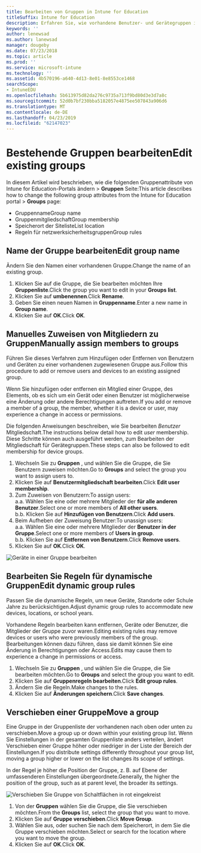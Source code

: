 ```yaml
---
title: Bearbeiten von Gruppen in Intune for Education
titleSuffix: Intune for Education
description: Erfahren Sie, wie vorhandene Benutzer- und Gerätegruppen in Intune for Education zu bearbeiten.
keywords: ''
author: lenewsad
ms.author: lanewsad
manager: dougeby
ms.date: 07/23/2018
ms.topic: article
ms.prod: ''
ms.service: microsoft-intune
ms.technology: ''
ms.assetid: 4b570196-a640-4d13-8e01-8e8553ce1468
searchScope:
- IntuneEDU
ms.openlocfilehash: 5b613975d82da276c9735a713f9bd80d3e3d7a8c
ms.sourcegitcommit: 52d0b7bf230bba5182057e4875ee507843a906d6
ms.translationtype: MT
ms.contentlocale: de-DE
ms.lasthandoff: 04/23/2019
ms.locfileid: "62147023"
---
```

# <a name="edit-existing-groups"></a><span data-ttu-id="cc03e-103">Bestehende Gruppen bearbeiten</span><span class="sxs-lookup"><span data-stu-id="cc03e-103">Edit existing groups</span></span>

<span data-ttu-id="cc03e-104">In diesem Artikel wird beschrieben, wie die folgenden Gruppenattribute von Intune for Education-Portals ändern > **Gruppen** Seite:</span><span class="sxs-lookup"><span data-stu-id="cc03e-104">This article describes how to change the following group attributes from the Intune for Education portal > **Groups** page:</span></span>

* <span data-ttu-id="cc03e-105">Gruppenname</span><span class="sxs-lookup"><span data-stu-id="cc03e-105">Group name</span></span>
* <span data-ttu-id="cc03e-106">Gruppenmitgliedschaft</span><span class="sxs-lookup"><span data-stu-id="cc03e-106">Group membership</span></span>
* <span data-ttu-id="cc03e-107">Speicherort der Siteliste</span><span class="sxs-lookup"><span data-stu-id="cc03e-107">List location</span></span>
* <span data-ttu-id="cc03e-108">Regeln für netzwerksicherheitsgruppen</span><span class="sxs-lookup"><span data-stu-id="cc03e-108">Group rules</span></span> 

## <a name="edit-group-name"></a><span data-ttu-id="cc03e-109">Name der Gruppe bearbeiten</span><span class="sxs-lookup"><span data-stu-id="cc03e-109">Edit group name</span></span>   
<span data-ttu-id="cc03e-110">Ändern Sie den Namen einer vorhandenen Gruppe.</span><span class="sxs-lookup"><span data-stu-id="cc03e-110">Change the name of an existing group.</span></span>
1. <span data-ttu-id="cc03e-111">Klicken Sie auf die Gruppe, die Sie bearbeiten möchten Ihre **Gruppenliste**.</span><span class="sxs-lookup"><span data-stu-id="cc03e-111">Click the group you want to edit in your **Groups list**.</span></span>
2. <span data-ttu-id="cc03e-112">Klicken Sie auf **umbenennen**.</span><span class="sxs-lookup"><span data-stu-id="cc03e-112">Click **Rename**.</span></span>
3. <span data-ttu-id="cc03e-113">Geben Sie einen neuen Namen in **Gruppenname**.</span><span class="sxs-lookup"><span data-stu-id="cc03e-113">Enter a new name in **Group name**.</span></span>
4. <span data-ttu-id="cc03e-114">Klicken Sie auf **OK**.</span><span class="sxs-lookup"><span data-stu-id="cc03e-114">Click **OK**.</span></span>

## <a name="manually-assign-members-to-groups"></a><span data-ttu-id="cc03e-115">Manuelles Zuweisen von Mitgliedern zu Gruppen</span><span class="sxs-lookup"><span data-stu-id="cc03e-115">Manually assign members to groups</span></span> 
<span data-ttu-id="cc03e-116">Führen Sie dieses Verfahren zum Hinzufügen oder Entfernen von Benutzern und Geräten zu einer vorhandenen zugewiesenen Gruppe aus.</span><span class="sxs-lookup"><span data-stu-id="cc03e-116">Follow this procedure to add or remove users and devices to an existing assigned group.</span></span>

<span data-ttu-id="cc03e-117">Wenn Sie hinzufügen oder entfernen ein Mitglied einer Gruppe, des Elements, ob es sich um ein Gerät oder einen Benutzer ist möglicherweise eine Änderung oder andere Berechtigungen auftreten.</span><span class="sxs-lookup"><span data-stu-id="cc03e-117">If you add or remove a member of a group, the member, whether it is a device or user, may experience a change in access or permissions.</span></span>

<span data-ttu-id="cc03e-118">Die folgenden Anweisungen beschreiben, wie Sie bearbeiten *Benutzer* Mitgliedschaft.</span><span class="sxs-lookup"><span data-stu-id="cc03e-118">The instructions below detail how to edit *user* membership.</span></span> <span data-ttu-id="cc03e-119">Diese Schritte können auch ausgeführt werden, zum Bearbeiten der Mitgliedschaft für Gerätegruppen.</span><span class="sxs-lookup"><span data-stu-id="cc03e-119">These steps can also be followed to edit membership for device groups.</span></span>

1. <span data-ttu-id="cc03e-120">Wechseln Sie zu **Gruppen** , und wählen Sie die Gruppe, die Sie Benutzern zuweisen möchten.</span><span class="sxs-lookup"><span data-stu-id="cc03e-120">Go to **Groups** and select the group you want to assign users to.</span></span> 
2. <span data-ttu-id="cc03e-121">Klicken Sie auf **Benutzermitgliedschaft bearbeiten**.</span><span class="sxs-lookup"><span data-stu-id="cc03e-121">Click **Edit user membership**.</span></span>
3. <span data-ttu-id="cc03e-122">Zum Zuweisen von Benutzern:</span><span class="sxs-lookup"><span data-stu-id="cc03e-122">To assign users:</span></span>  
    <span data-ttu-id="cc03e-123">a.</span><span class="sxs-lookup"><span data-stu-id="cc03e-123">a.</span></span> <span data-ttu-id="cc03e-124">Wählen Sie eine oder mehrere Mitglieder der **für alle anderen Benutzer**.</span><span class="sxs-lookup"><span data-stu-id="cc03e-124">Select one or more members of **All other users**.</span></span>  
    <span data-ttu-id="cc03e-125">b.</span><span class="sxs-lookup"><span data-stu-id="cc03e-125">b.</span></span> <span data-ttu-id="cc03e-126">Klicken Sie auf **Hinzufügen von Benutzern**.</span><span class="sxs-lookup"><span data-stu-id="cc03e-126">Click **Add users**.</span></span>  
4. <span data-ttu-id="cc03e-127">Beim Aufheben der Zuweisung Benutzer:</span><span class="sxs-lookup"><span data-stu-id="cc03e-127">To unassign users:</span></span>    
    <span data-ttu-id="cc03e-128">a.</span><span class="sxs-lookup"><span data-stu-id="cc03e-128">a.</span></span> <span data-ttu-id="cc03e-129">Wählen Sie eine oder mehrere Mitglieder der **Benutzer in der Gruppe**.</span><span class="sxs-lookup"><span data-stu-id="cc03e-129">Select one or more members of **Users in group**.</span></span>  
    <span data-ttu-id="cc03e-130">b.</span><span class="sxs-lookup"><span data-stu-id="cc03e-130">b.</span></span> <span data-ttu-id="cc03e-131">Klicken Sie auf **Entfernen von Benutzern**.</span><span class="sxs-lookup"><span data-stu-id="cc03e-131">Click **Remove users**.</span></span>
5. <span data-ttu-id="cc03e-132">Klicken Sie auf **OK**.</span><span class="sxs-lookup"><span data-stu-id="cc03e-132">Click **OK**.</span></span>

![Geräte in einer Gruppe bearbeiten](./media/groups-008-edit-group-membership.png)


## <a name="edit-dynamic-group-rules"></a><span data-ttu-id="cc03e-134">Bearbeiten Sie Regeln für dynamische Gruppen</span><span class="sxs-lookup"><span data-stu-id="cc03e-134">Edit dynamic group rules</span></span>  
<span data-ttu-id="cc03e-135">Passen Sie die dynamische Regeln, um neue Geräte, Standorte oder Schule Jahre zu berücksichtigen.</span><span class="sxs-lookup"><span data-stu-id="cc03e-135">Adjust dynamic group rules to accommodate new devices, locations, or school years.</span></span>

<span data-ttu-id="cc03e-136">Vorhandene Regeln bearbeiten kann entfernen, Geräte oder Benutzer, die Mitglieder der Gruppe zuvor waren.</span><span class="sxs-lookup"><span data-stu-id="cc03e-136">Editing existing rules may remove devices or users who were previously members of the group.</span></span> <span data-ttu-id="cc03e-137">Bearbeitungen können dazu führen, dass sie damit können Sie eine Änderung in Berechtigungen oder Access.</span><span class="sxs-lookup"><span data-stu-id="cc03e-137">Edits may cause them to experience a change in permissions or access.</span></span> 

1. <span data-ttu-id="cc03e-138">Wechseln Sie zu **Gruppen** , und wählen Sie die Gruppe, die Sie bearbeiten möchten.</span><span class="sxs-lookup"><span data-stu-id="cc03e-138">Go to **Groups** and select the group you want to edit.</span></span>
2. <span data-ttu-id="cc03e-139">Klicken Sie auf **Gruppenregeln bearbeiten**.</span><span class="sxs-lookup"><span data-stu-id="cc03e-139">Click **Edit group rules**.</span></span>
3. <span data-ttu-id="cc03e-140">Ändern Sie die Regeln.</span><span class="sxs-lookup"><span data-stu-id="cc03e-140">Make changes to the rules.</span></span> 
4. <span data-ttu-id="cc03e-141">Klicken Sie auf **Änderungen speichern**.</span><span class="sxs-lookup"><span data-stu-id="cc03e-141">Click **Save changes**.</span></span>  

## <a name="move-a-group"></a><span data-ttu-id="cc03e-142">Verschieben einer Gruppe</span><span class="sxs-lookup"><span data-stu-id="cc03e-142">Move a group</span></span>  

<span data-ttu-id="cc03e-143">Eine Gruppe in der Gruppenliste der vorhandenen nach oben oder unten zu verschieben.</span><span class="sxs-lookup"><span data-stu-id="cc03e-143">Move a group up or down within your existing group list.</span></span> <span data-ttu-id="cc03e-144">Wenn Sie Einstellungen in der gesamten Gruppenliste anders verteilen, ändert Verschieben einer Gruppe höher oder niedriger in der Liste der Bereich der Einstellungen.</span><span class="sxs-lookup"><span data-stu-id="cc03e-144">If you distribute settings differently throughout your group list, moving a group higher or lower on the list changes its scope of settings.</span></span>

<span data-ttu-id="cc03e-145">In der Regel je höher die Position der Gruppe, z. B. auf Ebene der umfassenderen Einstellungen übergeordnete.</span><span class="sxs-lookup"><span data-stu-id="cc03e-145">Generally, the higher the position of the group, such as at parent level, the broader its settings.</span></span>

  ![Verschieben Sie Gruppe von Schaltflächen in rot eingekreist](./media/groups-010-move-groups.png)

1. <span data-ttu-id="cc03e-147">Von der **Gruppen** wählen Sie die Gruppe, die Sie verschieben möchten.</span><span class="sxs-lookup"><span data-stu-id="cc03e-147">From the **Groups** list, select the group that you want to move.</span></span>
3. <span data-ttu-id="cc03e-148">Klicken Sie auf **Gruppe verschieben**.</span><span class="sxs-lookup"><span data-stu-id="cc03e-148">Click **Move Group**.</span></span>
4. <span data-ttu-id="cc03e-149">Wählen Sie aus, oder suchen Sie nach dem Speicherort, in dem Sie die Gruppe verschieben möchten.</span><span class="sxs-lookup"><span data-stu-id="cc03e-149">Select or search for the location where you want to move the group.</span></span> 
5.  <span data-ttu-id="cc03e-150">Klicken Sie auf **OK**.</span><span class="sxs-lookup"><span data-stu-id="cc03e-150">Click **OK**.</span></span>  
